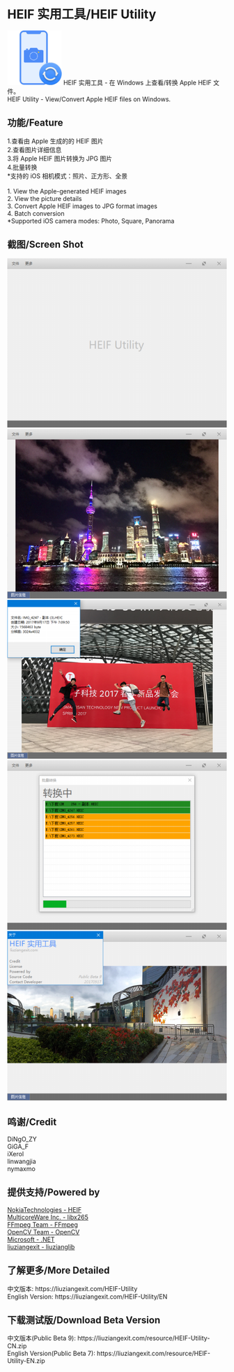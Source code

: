 ﻿# HEIF 实用工具/HEIF Utility
<img src="/img/HEIF-Utility-ico.png" height="125" width="125" />
HEIF 实用工具 - 在 Windows 上查看/转换 Apple HEIF 文件。<br>
HEIF Utility - View/Convert Apple HEIF files on Windows.<br>
<h2>功能/Feature</h2>
1.查看由 Apple 生成的的 HEIF 图片<br>
2.查看图片详细信息<br>
3.将 Apple HEIF 图片转换为 JPG 图片<br>
4.批量转换<br>
*支持的 iOS 相机模式：照片、正方形、全景<br>
<br>
1. View the Apple-generated HEIF images<br>
2. View the picture details<br>
3. Convert Apple HEIF images to JPG format images<br>
4. Batch conversion<br>
*Supported iOS camera modes: Photo, Square, Panorama
<br>
<h2>截图/Screen Shot</h2>
<img src="/img/HEIFUScreenShot1.png"><br>
<img src="/img/HEIFUScreenShot2.png"><br>
<img src="/img/HEIFUScreenShot3.png"><br>
<img src="/img/HEIFUScreenShot4.png"><br>
<img src="/img/HEIFUScreenShot5.png">
<br>
<h2>鸣谢/Credit</h2>
DiNgO_ZY<br>
GiGA_F<br>
iXerol<br>
linwangjia<br>
nymaxmo<br>
<h2>提供支持/Powered by</h2>
<a href="https://github.com/nokiatech/heif">NokiaTechnologies - HEIF</a><br>
<a href="http://x265.org/">MulticoreWare Inc. - libx265</a><br>
<a href="https://www.ffmpeg.org/">FFmpeg Team - FFmpeg</a><br>
<a href="http://opencv.org/">OpenCV Team - OpenCV</a><br>
<a href="https://www.microsoft.com/net">Microsoft - .NET</a><br>
<a href="https://github.com/liuziangexit/liuzianglib">liuziangexit - liuzianglib</a><br>
<h2>了解更多/More Detailed</h2>
中文版本: https://liuziangexit.com/HEIF-Utility<br>
English Version: https://liuziangexit.com/HEIF-Utility/EN
<h2>下载测试版/Download Beta Version</h2>
中文版本(Public Beta 9): https://liuziangexit.com/resource/HEIF-Utility-CN.zip<br>
English Version(Public Beta 7): https://liuziangexit.com/resource/HEIF-Utility-EN.zip
